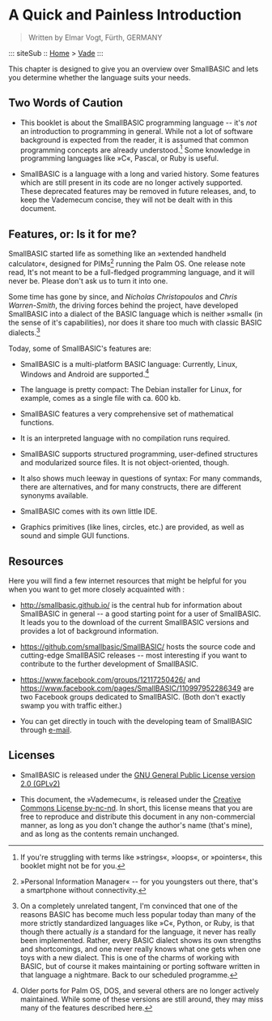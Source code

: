A Quick and Painless Introduction
=================================

> Written by Elmar Vogt, F&uuml;rth, GERMANY

::: siteSub ::
[Home](/) > [Vade](/pages/vade.html)
:::

This chapter is designed to give you an overview over SmallBASIC and
lets you determine whether the language suits your needs.

Two Words of Caution
--------------------

-   This booklet is about the SmallBASIC programming language -- it's *not* an
    introduction to programming in general. While not a lot of software
    background is expected from the reader, it is assumed that common
    programming concepts are already understood.[^1] Some knowledge in
    programming languages like &raquo;C&laquo;, Pascal, or Ruby is useful.

-   SmallBASIC is a language with a long and varied history. Some features which
    are still present in its code are no longer actively supported.
    These deprecated features may be removed in future releases, and, to
    keep the Vademecum concise, they will not be dealt with in this
    document.

Features, or: Is it for me?
---------------------------

SmallBASIC started life as something like an &raquo;extended handheld calculator&laquo;,
designed for PIMs[^2] running the Palm OS. One release note read,
It's not meant to be a full-fledged programming language, and it
will never be. Please don't ask us to turn it into one.

Some time has gone by since, and *Nicholas Christopoulos* and *Chris
Warren-Smith*, the driving forces behind the project, have developed
SmallBASIC into a dialect of the BASIC language which is neither &raquo;small&laquo; (in
the sense of it's capabilities), nor does it share too much with classic
BASIC dialects.[^3]

Today, some of SmallBASIC's features are:

-   SmallBASIC is a multi-platform BASIC language: Currently, Linux, Windows and
    Android are supported.[^4]

-   The language is pretty compact: The Debian installer for Linux, for
    example, comes as a single file with ca. 600 kb.

-   SmallBASIC features a very comprehensive set of mathematical functions.

-   It is an interpreted language with no compilation runs required.

-   SmallBASIC supports structured programming, user-defined structures and
    modularized source files. It is not object-oriented, though.

-   It also shows much leeway in questions of syntax: For many commands,
    there are alternatives, and for many constructs, there are different
    synonyms available.

-   SmallBASIC comes with its own little IDE.

-   Graphics primitives (like lines, circles, etc.) are provided, as
    well as sound and simple GUI functions.

Resources
---------

Here you will find a few internet resources that might be helpful for
you when you want to get more closely acquainted with :

-   <http://smallbasic.github.io/> is the central hub for
    information about SmallBASIC in general -- a good starting point for a user of
    SmallBASIC. It leads you to the download of the current SmallBASIC versions and provides
    a lot of background information.

-   <https://github.com/smallbasic/SmallBASIC/> hosts the source code
    and cutting-edge SmallBASIC releases -- most interesting if you want to
    contribute to the further development of SmallBASIC.

-   <https://www.facebook.com/groups/12117250426/> and
    <https://www.facebook.com/pages/SmallBASIC/110997952286349> are two
    Facebook groups dedicated to SmallBASIC. (Both don't exactly swamp you with
    traffic either.)

-   You can get directly in touch with the developing team of SmallBASIC through
    [e-mail](mailto:smallbasic@gmail.com).

Licenses
--------

-   SmallBASIC is released under the [GNU General Public License version 2.0
    (GPLv2)](http://www.gnu.org/licenses/old-licenses/gpl-2.0)

-   This document, the &raquo;Vademecum&laquo;, is released under the
    [Creative Commons License
    by-nc-nd](http://creativecommons.org/licenses/by-nc-nd/3.0/de/deed.en_GB).
    In short, this license means that you are free to reproduce and
    distribute this document in any non-commercial manner, as long as
    you don't change the author's name (that's mine), and as long as the
    contents remain unchanged.

[^1]: If you're struggling with terms like &raquo;strings&laquo;,
    &raquo;loops&laquo;, or &raquo;pointers&laquo;, this booklet might not be for
    you.

[^2]: &raquo;Personal Information Manager&laquo; -- for you youngsters out
    there, that's a smartphone without connectivity.

[^3]: On a completely unrelated tangent, I'm convinced that one of the
    reasons BASIC has become much less popular today than many of the
    more strictly standardized languages like &raquo;C&laquo;, Python, or
    Ruby, is that though there actually *is* a standard for the
    language, it never has really been implemented. Rather, every BASIC
    dialect shows its own strengths and shortcomings, and one never
    really knows what one gets when one toys with a new dialect. This is
    one of the charms of working with BASIC, but of course it makes
    maintaining or porting software written in that language a
    nightmare.
    Back to our scheduled programme.

[^4]: Older ports for Palm OS, DOS, and several others are no longer
    actively maintained. While some of these versions are still around,
    they may miss many of the features described here.
